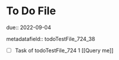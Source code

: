 # To Do File

due:: 2022-09-04

metadatafield:: todoTestFile_724_38

- [ ] Task of todoTestFile_724 1 [[Query me]]
